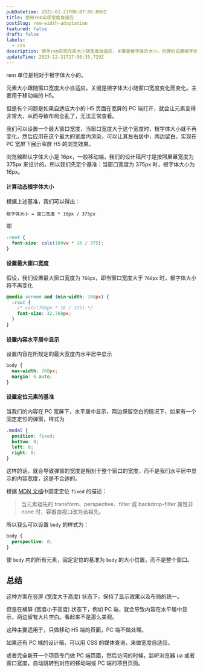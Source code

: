 ```yaml
---
pubDatetime: 2021-01-23T08:07:00.000Z
title: 使用rem实现宽度自适应
postSlug: rem-width-adaptation
featured: false
draft: false
labels:
  - css
description: 使用rem实现元素大小随宽度自适应，关键是根字体的大小。合理的设置根字体大小随宽度变化而变化，就可以轻易的实现这一点，
updateTime: 2023-12-31T17:56:35.729Z
---
```


rem 单位是相对于根字体大小的。

元素大小跟随窗口宽度大小自适应，关键是根字体大小随窗口宽度变化而变化。主要用于移动端的 H5。

但是有个问题是如果自适应大小的 H5 页面在宽屏的 PC 端打开，就会让元素变得非常大，从而导致布局全乱了，无法正常查看。

我们可以设置一个最大窗口宽度，当窗口宽度大于这个宽度时，根字体大小就不再变化，然后应用在这个最大的宽度内渲染，可以让其左右居中，两边留白。实现在 PC 宽屏下展示窄屏 H5 的浏览效果。

浏览器默认字体大小是 16px，一般移动端，我们的设计稿尺寸是按照屏幕宽度为 375px 来设计的。所以我们先定个基准：当窗口宽度为 375px 时，根字体大小为 16px。

#### 计算动态根字体大小

根据上述基准，我们可以得出：

```plaintext
根字体大小 = 窗口宽度 * 16px / 375px
```

即

```css
:root {
  font-size: calc(100vw * 16 / 375);
}
```

#### 设置最大窗口宽度

假设，我们设置最大窗口宽度为 `768px`，即当窗口宽度大于 `768px` 时，根字体大小将不再变化

```css
@media screen and (min-width: 768px) {
  :root {
    /* calc(768px * 16 / 375) */
    font-size: 32.768px;
  }
}
```

#### 设置内容水平居中显示

设置内容在所规定的最大宽度内水平居中显示

```css
body {
  max-width: 768px;
  margin: 0 auto;
}
```

#### 设置定位元素的基准

当我们的内容在 PC 宽屏下，水平居中显示，两边保留空白的情况下，如果有一个固定定位的弹窗，样式为

```css
.modal {
  position: fixed;
  bottom: 0;
  left: 0;
  right: 0;
}
```

这样的话，就会导致弹窗的宽度是相对于整个窗口的宽度，而不是我们水平居中显示的内容宽度，这是不合适的。

根据 [MDN 文档](https://developer.mozilla.org/zh-CN/docs/Web/CSS/position#fixed)中固定定位 `fixed` 的描述：

> 当元素祖先的 transform、perspective、filter 或 backdrop-filter 属性非 none 时，容器由视口改为该祖先。

所以我么可以设置 `body` 的样式为：

```css
body {
  perspective: 0;
}
```

使 `body` 内的所有元素，固定定位的基准为 `body` 的大小位置，而不是整个窗口。

## 总结

这种方案在竖屏 (宽度大于高度) 状态下，保持了显示效果以及布局的统一。

但是在横屏 (宽度小于高度) 状态下，例如 PC 端，就会导致内容在水平居中显示，两边留有大片空白。看起来不是那么美观。

这种主要适用于，只做移动 H5 端的页面，PC 端不做处理。

如果还有 PC 端的设计稿，可以用 CSS 的媒体查询，来做宽度自适应。

或者完全新开一个项目专门做 PC 端页面，然后访问的时候，监听浏览器 ua 或者窗口宽度，自动跳转到对应的移动端或 PC 端的项目页面。
